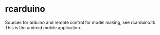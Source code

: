 rcarduino
=========

Sources for arduino and remote control for model making, see rcarduino.tk
This is the android mobile application.
